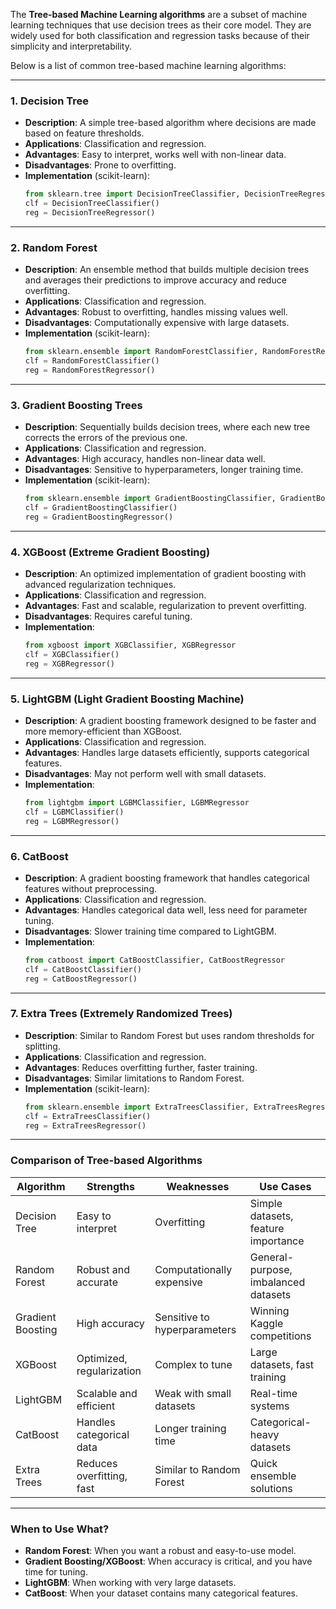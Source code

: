 The **Tree-based Machine Learning algorithms** are a subset of machine learning techniques that use decision trees as their core model. They are widely used for both classification and regression tasks because of their simplicity and interpretability.

Below is a list of common tree-based machine learning algorithms:

---

### **1. Decision Tree**
- **Description**: A simple tree-based algorithm where decisions are made based on feature thresholds.
- **Applications**: Classification and regression.
- **Advantages**: Easy to interpret, works well with non-linear data.
- **Disadvantages**: Prone to overfitting.
- **Implementation** (scikit-learn):
  ```python
  from sklearn.tree import DecisionTreeClassifier, DecisionTreeRegressor
  clf = DecisionTreeClassifier()
  reg = DecisionTreeRegressor()
  ```

---

### **2. Random Forest**
- **Description**: An ensemble method that builds multiple decision trees and averages their predictions to improve accuracy and reduce overfitting.
- **Applications**: Classification and regression.
- **Advantages**: Robust to overfitting, handles missing values well.
- **Disadvantages**: Computationally expensive with large datasets.
- **Implementation** (scikit-learn):
  ```python
  from sklearn.ensemble import RandomForestClassifier, RandomForestRegressor
  clf = RandomForestClassifier()
  reg = RandomForestRegressor()
  ```

---

### **3. Gradient Boosting Trees**
- **Description**: Sequentially builds decision trees, where each new tree corrects the errors of the previous one.
- **Applications**: Classification and regression.
- **Advantages**: High accuracy, handles non-linear data well.
- **Disadvantages**: Sensitive to hyperparameters, longer training time.
- **Implementation** (scikit-learn):
  ```python
  from sklearn.ensemble import GradientBoostingClassifier, GradientBoostingRegressor
  clf = GradientBoostingClassifier()
  reg = GradientBoostingRegressor()
  ```

---

### **4. XGBoost (Extreme Gradient Boosting)**
- **Description**: An optimized implementation of gradient boosting with advanced regularization techniques.
- **Applications**: Classification and regression.
- **Advantages**: Fast and scalable, regularization to prevent overfitting.
- **Disadvantages**: Requires careful tuning.
- **Implementation**:
  ```python
  from xgboost import XGBClassifier, XGBRegressor
  clf = XGBClassifier()
  reg = XGBRegressor()
  ```

---

### **5. LightGBM (Light Gradient Boosting Machine)**
- **Description**: A gradient boosting framework designed to be faster and more memory-efficient than XGBoost.
- **Applications**: Classification and regression.
- **Advantages**: Handles large datasets efficiently, supports categorical features.
- **Disadvantages**: May not perform well with small datasets.
- **Implementation**:
  ```python
  from lightgbm import LGBMClassifier, LGBMRegressor
  clf = LGBMClassifier()
  reg = LGBMRegressor()
  ```

---

### **6. CatBoost**
- **Description**: A gradient boosting framework that handles categorical features without preprocessing.
- **Applications**: Classification and regression.
- **Advantages**: Handles categorical data well, less need for parameter tuning.
- **Disadvantages**: Slower training time compared to LightGBM.
- **Implementation**:
  ```python
  from catboost import CatBoostClassifier, CatBoostRegressor
  clf = CatBoostClassifier()
  reg = CatBoostRegressor()
  ```

---

### **7. Extra Trees (Extremely Randomized Trees)**
- **Description**: Similar to Random Forest but uses random thresholds for splitting.
- **Applications**: Classification and regression.
- **Advantages**: Reduces overfitting further, faster training.
- **Disadvantages**: Similar limitations to Random Forest.
- **Implementation** (scikit-learn):
  ```python
  from sklearn.ensemble import ExtraTreesClassifier, ExtraTreesRegressor
  clf = ExtraTreesClassifier()
  reg = ExtraTreesRegressor()
  ```

---

### **Comparison of Tree-based Algorithms**
| **Algorithm**       | **Strengths**                     | **Weaknesses**                 | **Use Cases**                          |
|----------------------|-----------------------------------|---------------------------------|----------------------------------------|
| Decision Tree        | Easy to interpret                | Overfitting                    | Simple datasets, feature importance    |
| Random Forest        | Robust and accurate              | Computationally expensive      | General-purpose, imbalanced datasets   |
| Gradient Boosting    | High accuracy                    | Sensitive to hyperparameters   | Winning Kaggle competitions            |
| XGBoost              | Optimized, regularization        | Complex to tune                | Large datasets, fast training          |
| LightGBM             | Scalable and efficient           | Weak with small datasets       | Real-time systems                      |
| CatBoost             | Handles categorical data         | Longer training time           | Categorical-heavy datasets             |
| Extra Trees          | Reduces overfitting, fast        | Similar to Random Forest       | Quick ensemble solutions               |

---

### **When to Use What?**
- **Random Forest**: When you want a robust and easy-to-use model.
- **Gradient Boosting/XGBoost**: When accuracy is critical, and you have time for tuning.
- **LightGBM**: When working with very large datasets.
- **CatBoost**: When your dataset contains many categorical features.
